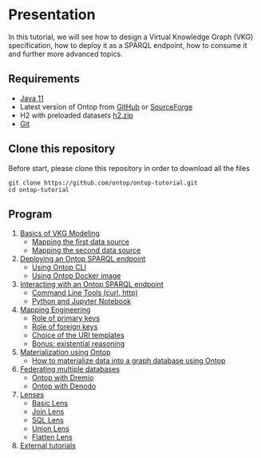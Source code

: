 # Presentation

In this tutorial, we will see how to design a Virtual Knowledge Graph (VKG) specification, how to deploy it as a SPARQL endpoint, how to consume it and further more advanced topics.

## Requirements

- [Java 11](http://www.oracle.com/technetwork/java/javase/downloads/index.html)
- Latest version of Ontop from [GitHub](https://github.com/ontop/ontop/releases) or [SourceForge](https://sourceforge.net/projects/ontop4obda/files/)
- H2 with preloaded datasets [h2.zip](h2.zip)
- [Git](https://git-scm.com/)

## Clone this repository

Before start, please clone this repository in order to download all the files

```console
git clone https://github.com/ontop/ontop-tutorial.git
cd ontop-tutorial
```

## Program

1. [Basics of VKG Modeling](basic/setup.md)
   * [Mapping the first data source](basic/university-1.md)
   * [Mapping the second data source](basic/university-2.md)
2. [Deploying an Ontop SPARQL endpoint](endpoint)
   * [Using Ontop CLI](endpoint/endpoint-cli.md)
   * [Using Ontop Docker image](endpoint/endpoint-docker.md)
3. [Interacting with an Ontop SPARQL endpoint](interact/cli.md)
   * [Command Line Tools (curl, http)](interact/cli.md)
   * [Python and Jupyter Notebook](interact/jupyter.md)
4. [Mapping Engineering](mapping)
   * [Role of primary keys](mapping/primary-keys.md)
   * [Role of foreign keys](mapping/foreign-keys.md)
   * [Choice of the URI templates](mapping/uri-templates.md)
   * [Bonus: existential reasoning](mapping/existential.md)
5. [Materialization using Ontop](materialization/materialization.md)
   * [How to materialize data into a graph database using Ontop](materialization/materialization.md)
6. [Federating multiple databases](federation)
   * [Ontop with Dremio](federation/dremio/README.md)
   * [Ontop with Denodo](federation/denodo/README.md)
7. [Lenses](lenses)
   * [Basic Lens](lenses/basic-lens.md)
   * [Join Lens](lenses/join-lens.md)
   * [SQL Lens](lenses/sql-lens.md)
   * [Union Lens](lenses/union-lens.md)
   * [Flatten Lens](lenses/flatten-lens.md)
8. [External tutorials](external-tutorials)
